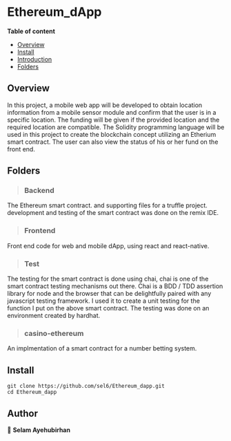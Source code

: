 # Ethereum_dApp

<p
img_url="./ethereum.webp"
</p

**Table of content**

- [Overview](#overview)
- [Install](#install)
- [Introduction](#Introduction)
- [Folders](#Folders)

## Overview

In this project, a mobile web app will be developed to obtain location information from a mobile sensor module and confirm that the user is in a specific location. The funding will be given if the provided location and the required location are compatible. The Solidity programming language will be used in this project to create the blockchain concept utilizing an Etherium smart contract. The user can also view the status of his or her fund on the front end.

## Folders

> ### Backend
The Ethereum smart contract. and supporting files for a truffle project. development and testing of the smart contract was done on the remix IDE.
> ### Frontend
Front end code for web and mobile dApp, using react and react-native.
> ### Test
The testing for the smart contract is done using chai, chai is one of the smart contract testing mechanisms out there. Chai is a BDD / TDD assertion library for node and the browser that can be delightfully paired with any javascript testing framework. I used it to create a unit testing for the function I put on the above smart contract. The testing was done on an environment created by hardhat.
> ### casino-ethereum
An implmentation of a smart contract for a number betting system.

## Install

```
git clone https://github.com/sel6/Ethereum_dapp.git
cd Ethereum_dapp
```

## Author

👤 **Selam Ayehubirhan**
